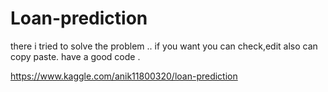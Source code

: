 # Loan-prediction


there i tried to solve the problem .. if you want you can check,edit also can copy paste. have a good code .

https://www.kaggle.com/anik11800320/loan-prediction
